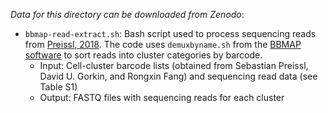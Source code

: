 *Data for this directory can be downloaded from Zenodo*:

- `bbmap-read-extract.sh`: Bash script used to process sequencing reads from [Preissl, 2018](https://www.nature.com/articles/s41593-018-0079-3). The code uses `demuxbyname.sh` from the [BBMAP software](https://sourceforge.net/projects/bbmap/) to sort reads into cluster categories by barcode.
	- Input: Cell-cluster barcode lists (obtained from Sebastian Preissl, David U. Gorkin, and Rongxin Fang) and sequencing read data (see Table S1)
	- Output: FASTQ files with sequencing reads for each cluster